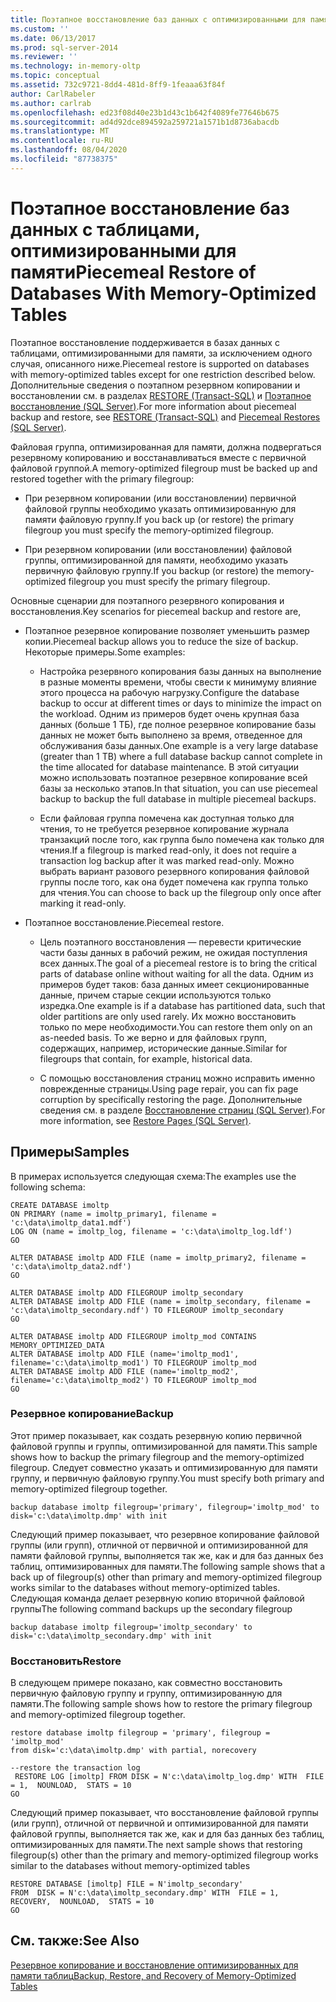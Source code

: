 ```yaml
---
title: Поэтапное восстановление баз данных с оптимизированными для памяти таблицами | Документация Майкрософт
ms.custom: ''
ms.date: 06/13/2017
ms.prod: sql-server-2014
ms.reviewer: ''
ms.technology: in-memory-oltp
ms.topic: conceptual
ms.assetid: 732c9721-8dd4-481d-8ff9-1feaaa63f84f
author: CarlRabeler
ms.author: carlrab
ms.openlocfilehash: ed23f08d40e23b1d43c1b642f4089fe77646b675
ms.sourcegitcommit: ad4d92dce894592a259721a1571b1d8736abacdb
ms.translationtype: MT
ms.contentlocale: ru-RU
ms.lasthandoff: 08/04/2020
ms.locfileid: "87738375"
---
```

# <a name="piecemeal-restore-of-databases-with-memory-optimized-tables"></a><span data-ttu-id="790e3-102">Поэтапное восстановление баз данных с таблицами, оптимизированными для памяти</span><span class="sxs-lookup"><span data-stu-id="790e3-102">Piecemeal Restore of Databases With Memory-Optimized Tables</span></span>
  <span data-ttu-id="790e3-103">Поэтапное восстановление поддерживается в базах данных с таблицами, оптимизированными для памяти, за исключением одного случая, описанного ниже.</span><span class="sxs-lookup"><span data-stu-id="790e3-103">Piecemeal restore is supported on databases with memory-optimized tables except for one restriction described below.</span></span> <span data-ttu-id="790e3-104">Дополнительные сведения о поэтапном резервном копировании и восстановлении см. в разделах [RESTORE (Transact-SQL)](/sql/t-sql/statements/restore-statements-transact-sql) и [Поэтапное восстановление (SQL Server)](../backup-restore/piecemeal-restores-sql-server.md).</span><span class="sxs-lookup"><span data-stu-id="790e3-104">For more information about piecemeal backup and restore, see [RESTORE &#40;Transact-SQL&#41;](/sql/t-sql/statements/restore-statements-transact-sql) and [Piecemeal Restores &#40;SQL Server&#41;](../backup-restore/piecemeal-restores-sql-server.md).</span></span>  
  
 <span data-ttu-id="790e3-105">Файловая группа, оптимизированная для памяти, должна подвергаться резервному копированию и восстанавливаться вместе с первичной файловой группой.</span><span class="sxs-lookup"><span data-stu-id="790e3-105">A memory-optimized filegroup must be backed up and restored together with the primary filegroup:</span></span>  
  
-   <span data-ttu-id="790e3-106">При резервном копировании (или восстановлении) первичной файловой группы необходимо указать оптимизированную для памяти файловую группу.</span><span class="sxs-lookup"><span data-stu-id="790e3-106">If you back up (or restore) the primary filegroup you must specify the memory-optimized filegroup.</span></span>  
  
-   <span data-ttu-id="790e3-107">При резервном копировании (или восстановлении) файловой группы, оптимизированной для памяти, необходимо указать первичную файловую группу.</span><span class="sxs-lookup"><span data-stu-id="790e3-107">If you backup (or restore) the memory-optimized filegroup you must specify the primary filegroup.</span></span>  
  
 <span data-ttu-id="790e3-108">Основные сценарии для поэтапного резервного копирования и восстановления.</span><span class="sxs-lookup"><span data-stu-id="790e3-108">Key scenarios for piecemeal backup and restore are,</span></span>  
  
-   <span data-ttu-id="790e3-109">Поэтапное резервное копирование позволяет уменьшить размер копии.</span><span class="sxs-lookup"><span data-stu-id="790e3-109">Piecemeal backup allows you to reduce the size of backup.</span></span> <span data-ttu-id="790e3-110">Некоторые примеры.</span><span class="sxs-lookup"><span data-stu-id="790e3-110">Some examples:</span></span>  
  
    -   <span data-ttu-id="790e3-111">Настройка резервного копирования базы данных на выполнение в разные моменты времени, чтобы свести к минимуму влияние этого процесса на рабочую нагрузку.</span><span class="sxs-lookup"><span data-stu-id="790e3-111">Configure the database backup to occur at different times or days to minimize the impact on the workload.</span></span> <span data-ttu-id="790e3-112">Одним из примеров будет очень крупная база данных (больше 1 ТБ), где полное резервное копирование базы данных не может быть выполнено за время, отведенное для обслуживания базы данных.</span><span class="sxs-lookup"><span data-stu-id="790e3-112">One example is a very large database (greater than 1 TB) where a full database backup cannot complete in the time allocated for database maintenance.</span></span> <span data-ttu-id="790e3-113">В этой ситуации можно использовать поэтапное резервное копирование всей базы за несколько этапов.</span><span class="sxs-lookup"><span data-stu-id="790e3-113">In that situation, you can use piecemeal backup to backup the full database in multiple piecemeal backups.</span></span>  
  
    -   <span data-ttu-id="790e3-114">Если файловая группа помечена как доступная только для чтения, то не требуется резервное копирование журнала транзакций после того, как группа было помечена как только для чтения.</span><span class="sxs-lookup"><span data-stu-id="790e3-114">If a filegroup is marked read-only, it does not require a transaction log backup after it was marked read-only.</span></span> <span data-ttu-id="790e3-115">Можно выбрать вариант разового резервного копирования файловой группы после того, как она будет помечена как группа только для чтения.</span><span class="sxs-lookup"><span data-stu-id="790e3-115">You can choose to back up the filegroup only once after marking it read-only.</span></span>  
  
-   <span data-ttu-id="790e3-116">Поэтапное восстановление.</span><span class="sxs-lookup"><span data-stu-id="790e3-116">Piecemeal restore.</span></span>  
  
    -   <span data-ttu-id="790e3-117">Цель поэтапного восстановления — перевести критические части базы данных в рабочий режим, не ожидая поступления всех данных.</span><span class="sxs-lookup"><span data-stu-id="790e3-117">The goal of a piecemeal restore is to bring the critical parts of database online without waiting for all the data.</span></span> <span data-ttu-id="790e3-118">Одним из примеров будет таков: база данных имеет секционированные данные, причем старые секции используются только изредка.</span><span class="sxs-lookup"><span data-stu-id="790e3-118">One example is if a database has partitioned data, such that older partitions are only used rarely.</span></span> <span data-ttu-id="790e3-119">Их можно восстановить только по мере необходимости.</span><span class="sxs-lookup"><span data-stu-id="790e3-119">You can restore them only on an as-needed basis.</span></span> <span data-ttu-id="790e3-120">То же верно и для файловых групп, содержащих, например, исторические данные.</span><span class="sxs-lookup"><span data-stu-id="790e3-120">Similar for filegroups that contain, for example, historical data.</span></span>  
  
    -   <span data-ttu-id="790e3-121">С помощью восстановления страниц можно исправить именно поврежденные страницы.</span><span class="sxs-lookup"><span data-stu-id="790e3-121">Using page repair, you can fix page corruption by specifically restoring the page.</span></span> <span data-ttu-id="790e3-122">Дополнительные сведения см. в разделе [Восстановление страниц (SQL Server)](../backup-restore/restore-pages-sql-server.md).</span><span class="sxs-lookup"><span data-stu-id="790e3-122">For more information, see [Restore Pages &#40;SQL Server&#41;](../backup-restore/restore-pages-sql-server.md).</span></span>  
  
## <a name="samples"></a><span data-ttu-id="790e3-123">Примеры</span><span class="sxs-lookup"><span data-stu-id="790e3-123">Samples</span></span>  
 <span data-ttu-id="790e3-124">В примерах используется следующая схема:</span><span class="sxs-lookup"><span data-stu-id="790e3-124">The examples use the following schema:</span></span>  
  
```  
CREATE DATABASE imoltp  
ON PRIMARY (name = imoltp_primary1, filename = 'c:\data\imoltp_data1.mdf')  
LOG ON (name = imoltp_log, filename = 'c:\data\imoltp_log.ldf')  
GO  
  
ALTER DATABASE imoltp ADD FILE (name = imoltp_primary2, filename = 'c:\data\imoltp_data2.ndf')  
GO  
  
ALTER DATABASE imoltp ADD FILEGROUP imoltp_secondary  
ALTER DATABASE imoltp ADD FILE (name = imoltp_secondary, filename = 'c:\data\imoltp_secondary.ndf') TO FILEGROUP imoltp_secondary  
GO  
  
ALTER DATABASE imoltp ADD FILEGROUP imoltp_mod CONTAINS MEMORY_OPTIMIZED_DATA   
ALTER DATABASE imoltp ADD FILE (name='imoltp_mod1', filename='c:\data\imoltp_mod1') TO FILEGROUP imoltp_mod   
ALTER DATABASE imoltp ADD FILE (name='imoltp_mod2', filename='c:\data\imoltp_mod2') TO FILEGROUP imoltp_mod   
GO  
```  
  
### <a name="backup"></a><span data-ttu-id="790e3-125">Резервное копирование</span><span class="sxs-lookup"><span data-stu-id="790e3-125">Backup</span></span>  
 <span data-ttu-id="790e3-126">Этот пример показывает, как создать резервную копию первичной файловой группы и группы, оптимизированной для памяти.</span><span class="sxs-lookup"><span data-stu-id="790e3-126">This sample shows how to backup the primary filegroup and the memory-optimized filegroup.</span></span> <span data-ttu-id="790e3-127">Следует совместно указать и оптимизированную для памяти группу, и первичную файловую группу.</span><span class="sxs-lookup"><span data-stu-id="790e3-127">You must specify both primary and memory-optimized filegroup together.</span></span>  
  
```  
backup database imoltp filegroup='primary', filegroup='imoltp_mod' to disk='c:\data\imoltp.dmp' with init  
```  
  
 <span data-ttu-id="790e3-128">Следующий пример показывает, что резервное копирование файловой группы (или групп), отличной от первичной и оптимизированной для памяти файловой группы, выполняется так же, как и для баз данных без таблиц, оптимизированных для памяти.</span><span class="sxs-lookup"><span data-stu-id="790e3-128">The following sample shows that a back up of filegroup(s) other than primary and memory-optimized filegroup works similar to the databases without memory-optimized tables.</span></span> <span data-ttu-id="790e3-129">Следующая команда делает резервную копию вторичной файловой группы</span><span class="sxs-lookup"><span data-stu-id="790e3-129">The following command backups up the secondary filegroup</span></span>  
  
```  
backup database imoltp filegroup='imoltp_secondary' to disk='c:\data\imoltp_secondary.dmp' with init  
```  
  
### <a name="restore"></a><span data-ttu-id="790e3-130">Восстановить</span><span class="sxs-lookup"><span data-stu-id="790e3-130">Restore</span></span>  
 <span data-ttu-id="790e3-131">В следующем примере показано, как совместно восстановить первичную файловую группу и группу, оптимизированную для памяти.</span><span class="sxs-lookup"><span data-stu-id="790e3-131">The following sample shows how to restore the primary filegroup and memory-optimized filegroup together.</span></span>  
  
```  
restore database imoltp filegroup = 'primary', filegroup = 'imoltp_mod'   
from disk='c:\data\imoltp.dmp' with partial, norecovery  
  
--restore the transaction log  
 RESTORE LOG [imoltp] FROM DISK = N'c:\data\imoltp_log.dmp' WITH  FILE = 1,  NOUNLOAD,  STATS = 10  
GO  
```  
  
 <span data-ttu-id="790e3-132">Следующий пример показывает, что восстановление файловой группы (или групп), отличной от первичной и оптимизированной для памяти файловой группы, выполняется так же, как и для баз данных без таблиц, оптимизированных для памяти.</span><span class="sxs-lookup"><span data-stu-id="790e3-132">The next sample shows that restoring filegroup(s) other than the primary and memory-optimized filegroup works similar to the databases without memory-optimized tables</span></span>  
  
```  
RESTORE DATABASE [imoltp] FILE = N'imoltp_secondary'   
FROM  DISK = N'c:\data\imoltp_secondary.dmp' WITH  FILE = 1,  RECOVERY,  NOUNLOAD,  STATS = 10  
GO  
```  
  
## <a name="see-also"></a><span data-ttu-id="790e3-133">См. также:</span><span class="sxs-lookup"><span data-stu-id="790e3-133">See Also</span></span>  
 [<span data-ttu-id="790e3-134">Резервное копирование и восстановление оптимизированных для памяти таблиц</span><span class="sxs-lookup"><span data-stu-id="790e3-134">Backup, Restore, and Recovery of Memory-Optimized Tables</span></span>](../../database-engine/backup-restore-and-recovery-of-memory-optimized-tables.md)  
  
  
